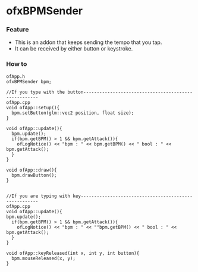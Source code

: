 # ofxBPMSender

### Feature
* This is an addon that keeps sending the tempo that you tap.
* It can be received by either button or keystroke.

### How to
```
ofApp.h
ofxBPMSender bpm;

//If you type with the button-----------------------------------------------------
ofApp.cpp
void ofApp::setup(){
  bpm.setButton(glm::vec2 position, float size);
}

void ofApp::update(){
  bpm.update();
  if(bpm.getBPM() > 1 && bpm.getAttack()){
    ofLogNotice() << "bpm : " << bpm.getBPM() << " bool : " << bpm.getAttack();
  }
}

void ofApp::draw(){
  bpm.drawButton();
}


//If you are typing with key------------------------------------------------------
ofApp.cpp
void ofApp::update(){
bpm.update();
  if(bpm.getBPM() > 1 && bpm.getAttack()){
    ofLogNotice() << "bpm : " << ""bpm.getBPM() << " bool : " << bpm.getAttack();
  }
}

void ofApp::keyReleased(int x, int y, int button){
  bpm.mouseReleased(x, y);
}
